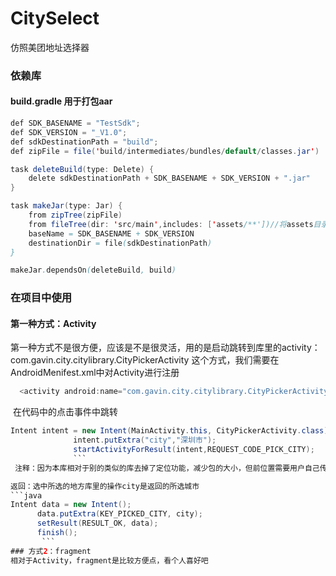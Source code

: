 # CitySelect
仿照美团地址选择器


### 依赖库

#### build.gradle 用于打包aar
```java
def SDK_BASENAME = "TestSdk";
def SDK_VERSION = "_V1.0";
def sdkDestinationPath = "build";
def zipFile = file('build/intermediates/bundles/default/classes.jar')

task deleteBuild(type: Delete) {
    delete sdkDestinationPath + SDK_BASENAME + SDK_VERSION + ".jar"
}

task makeJar(type: Jar) {
    from zipTree(zipFile)
    from fileTree(dir: 'src/main',includes: ['assets/**'])//将assets目录打入jar包
    baseName = SDK_BASENAME + SDK_VERSION
    destinationDir = file(sdkDestinationPath)
}

makeJar.dependsOn(deleteBuild, build)
```
### 在项目中使用
#### 第一种方式：Activity

第一种方式不是很方便，应该是不是很灵活，用的是启动跳转到库里的activity：com.gavin.city.citylibrary.CityPickerActivity
这个方式，我们需要在AndroidMenifest.xml中对Activity进行注册
```java
  <activity android:name="com.gavin.city.citylibrary.CityPickerActivity"/>
  ```
  在代码中的点击事件中跳转
  ```java
  Intent intent = new Intent(MainActivity.this, CityPickerActivity.class);
                intent.putExtra("city","深圳市");
                startActivityForResult(intent,REQUEST_CODE_PICK_CITY);
                ```
 注释：因为本库相对于别的类似的库去掉了定位功能，减少包的大小，但前位置需要用户自己传入 intent.putExtra("city","深圳市");
 
 返回：选中所选的地方库里的操作city是返回的所选城市
 ```java
 Intent data = new Intent();
        data.putExtra(KEY_PICKED_CITY, city);
        setResult(RESULT_OK, data);
        finish();
        ```
### 方式2：fragment
相对于Activity，fragment是比较方便点，看个人喜好吧
